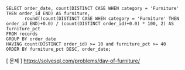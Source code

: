 ```mysql
SELECT order_date, count(DISTINCT CASE WHEN category = 'Furniture' THEN order_id END) AS furniture,
       round((count(DISTINCT CASE WHEN category = 'Furniture' THEN order_id END)+0.0) / (count(DISTINCT order_id)+0.0) * 100, 2) AS furniture_pct
FROM records
GROUP BY order_date
HAVING count(DISTINCT order_id) >= 10 and furniture_pct >= 40
ORDER BY furniture_pct DESC, order_date;
```

[ 문제 ] https://solvesql.com/problems/day-of-furniture/
